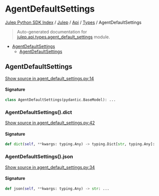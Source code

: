 # AgentDefaultSettings

[Julep Python SDK Index](../../../README.md#julep-python-sdk-index) / [Julep](../../index.md#julep) / [Api](../index.md#api) / [Types](./index.md#types) / AgentDefaultSettings

> Auto-generated documentation for [julep.api.types.agent_default_settings](../../../../../../../julep/api/types/agent_default_settings.py) module.

- [AgentDefaultSettings](#agentdefaultsettings)
  - [AgentDefaultSettings](#agentdefaultsettings-1)

## AgentDefaultSettings

[Show source in agent_default_settings.py:14](../../../../../../../julep/api/types/agent_default_settings.py#L14)

#### Signature

```python
class AgentDefaultSettings(pydantic.BaseModel): ...
```

### AgentDefaultSettings().dict

[Show source in agent_default_settings.py:42](../../../../../../../julep/api/types/agent_default_settings.py#L42)

#### Signature

```python
def dict(self, **kwargs: typing.Any) -> typing.Dict[str, typing.Any]: ...
```

### AgentDefaultSettings().json

[Show source in agent_default_settings.py:34](../../../../../../../julep/api/types/agent_default_settings.py#L34)

#### Signature

```python
def json(self, **kwargs: typing.Any) -> str: ...
```